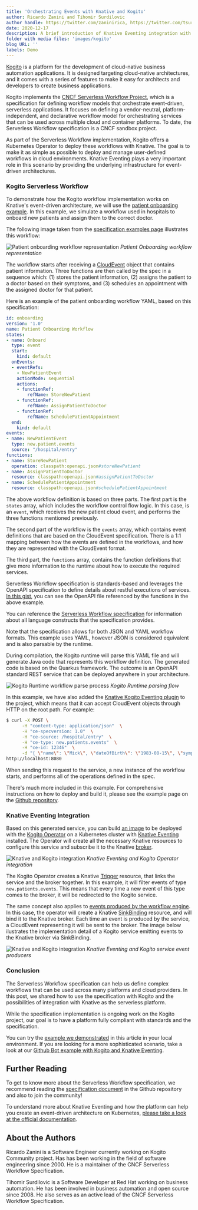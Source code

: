 ```yaml
---
title: 'Orchestrating Events with Knative and Kogito'
author: Ricardo Zanini and Tihomir Surdilovic
author handle: https://twitter.com/zaninirica, https://twitter.com/tsurdilo
date: 2020-12-17
description: A brief introduction of Knative Eventing integration with Kogito implementation of the Serverless Workflow specification
folder with media files: 'images/kogito'
blog URL: ''
labels: Demo
---
```


[Kogito](https://kogito.kie.org/) is a platform for the development of cloud-native business automation applications. It is designed targeting cloud-native architectures, and it comes with a series of features to make it easy for architects and developers to create business applications.

Kogito implements the [CNCF Serverless Workflow Project](https://github.com/serverlessworkflow/specification), which is a specification for defining workflow models that orchestrate event-driven, serverless applications. It focuses on defining a vendor-neutral, platform-independent, and declarative workflow model for orchestrating services that can be used across multiple cloud and container platforms. To date, the Serverless Workflow specification is a CNCF sandbox project.

As part of the Serverless Workflow implementation, Kogito offers a Kubernetes Operator to deploy these workflows with Knative. The goal is to make it as simple as possible to deploy and manage user-defined workflows in  cloud environments. Knative Eventing plays a very important role in this scenario by providing the underlying infrastructure for event-driven architectures.

### Kogito Serverless Workflow

To demonstrate how the Kogito workflow implementation works on Knative's event-driven architecture, we will use the [patient onboarding example](https://github.com/kiegroup/kogito-examples/tree/master/serverless-workflow-functions-events-quarkus). In this example, we simulate a workflow used in hospitals to onboard new patients and assign them to the correct doctor.

The following image taken from the [specification examples page](https://github.com/serverlessworkflow/specification/tree/main/examples#New-Patient-Onboarding) illustrates this workflow:

![Patient onboarding workflow representation](/blog/articles/images/kogito-example-patientonboarding.png)
*Patient Onboarding workflow representation*

The workflow starts after receiving a [CloudEvent](https://github.com/cloudevents/spec) object that contains patient information. Three functions are then called by the spec in a sequence which: (1) stores the patient information, (2) assigns the patient to a doctor based on their symptoms, and (3) schedules an appointment with the assigned doctor for that patient.

Here is an example of the patient onboarding workflow YAML, based on this specification:

```yaml
id: onboarding
version: '1.0'
name: Patient Onboarding Workflow
states:
- name: Onboard
  type: event
  start:
    kind: default
  onEvents:
  - eventRefs:
    - NewPatientEvent
    actionMode: sequential
    actions:
    - functionRef:
        refName: StoreNewPatient
    - functionRef:
        refName: AssignPatientToDoctor
    - functionRef:
        refName: SchedulePatientAppointment
  end:
    kind: default
events:
- name: NewPatientEvent
  type: new.patient.events
  source: "/hospital/entry"
functions:
- name: StoreNewPatient
  operation: classpath:openapi.json#storeNewPatient
- name: AssignPatientToDoctor
  resource: classpath:openapi.json#assignPatientToDoctor
- name: SchedulePatientAppointment
  resource: classpath:openapi.json#schedulePatientAppointment
```

The above workflow definition is based on three parts. The first part is the `states` array, which includes the workflow control flow logic. In this case, is an `event`, which receives the new patient cloud event, and performs the three functions mentioned previously.

The second part of the workflow is the `events` array, which contains event definitions that are based on the CloudEvent specification. There is a 1:1 mapping between how the events are defined in the workflows, and how they are represented with the CloudEvent format.

The third part, the `functions` array, contains the function definitions that give more information to the runtime about how to execute the required services.

Serverless Workflow specification is standards-based and leverages the OpenAPI specification to define details about restful executions of services. [In this gist](https://gist.github.com/ricardozanini/5ec66b4ddfbcf8ab40747b28b5f86333), you can see the OpenAPI file referenced by the functions in the above example.

You can reference the [Serverless Workflow specification](https://github.com/serverlessworkflow/specification/blob/master/specification.md) for information about all language constructs that the specification provides.

Note that the specification allows for both JSON and YAML workflow formats. This example uses YAML, however JSON is considered equivalent and is also parsable by the runtime.

During compilation, the Kogito runtime will parse this YAML file and will generate Java code that represents this workflow definition. The generated code is based on the Quarkus framework. The outcome is an OpenAPI standard REST service that can be deployed anywhere in your architecture.

![Kogito Runtime workflow parse process](/blog/articles/images/kogito-process-workflow-file.png)
*Kogito Runtime parsing flow*

In this example, we have also added the [Knative Kogito Eventing plugin](https://docs.jboss.org/kogito/release/latest/html_single/#con-knative-eventing_kogito-developing-process-services) to the project, which means that it can accept CloudEvent objects through HTTP on the root path. For example:

```bash
$ curl -X POST \
      -H "content-type: application/json"  \
      -H "ce-specversion: 1.0"  \
      -H "ce-source: /hospital/entry"  \
      -H "ce-type: new.patients.events"  \
      -H "ce-id: 12346"  \
      -d "{ \"name\": \"Mick\", \"dateOfBirth\": \"1983-08-15\", \"symptoms\":[\"seizures\"]}" \
http://localhost:8080
```

When sending this request to the service, a new instance of the workflow starts, and performs all of the operations defined in the spec.

There's much more included in this example. For comprehensive instructions on how to deploy and build it, please see the example page on the [Github repository](https://github.com/kiegroup/kogito-examples/tree/master/serverless-workflow-functions-events-quarkus).

### Knative Eventing Integration

Based on this generated service, you can build [an image](https://docs.jboss.org/kogito/release/latest/html_single/#proc-kogito-deploying-on-kubernetes_kogito-deploying-on-openshift) to be deployed with the [Kogito Operator](https://docs.jboss.org/kogito/release/latest/html_single/#con-kogito-operator-and-cli_kogito-deploying-on-openshift) on a Kubernetes cluster with [Knative Eventing](https://knative.dev/docs/eventing/) installed. The Operator will create all the necessary Knative resources to configure this service and subscribe it to the Knative [broker](https://knative.dev/docs/eventing/broker/).

![Knative and Kogito integration](/blog/articles/images/kogito-knative-eventing-kogito-operator.png)
*Knative Eventing and Kogito Operator integration*

The Kogito Operator creates a Knative [Trigger](https://knative.dev/docs/eventing/triggers/) resource, that links the service and the broker together. In this example, it will filter events of type `new.patients.events`. This means that every time a new event of this type comes to the broker, it will be redirected to the Kogito service.

The same concept also applies to [events produced by the workflow engine](https://docs.jboss.org/kogito/release/latest/html_single/#con-knative-eventing_kogito-developing-process-services). In this case, the operator will create a Knative [SinkBinding](https://knative.dev/docs/eventing/custom-event-source/sinkbinding/) resource, and will bind it to the Knative broker. Each time an event is produced by the service, a CloudEvent representing it will be sent to the broker. The image below ilustrates the implementation detail of a Kogito service emitting events to the Knative broker via SinkBinding.

![Knative and Kogito integration](/blog/articles/images/kogito-knative-impl-producing-event.png)
*Knative Eventing and Kogito service event producers*

### Conclusion

The Serverless Workflow specification can help us define complex workflows that can be used across many platforms and cloud providers. In this post, we shared how to use the specification with Kogito and the possibilities of integration with Knative as the serverless platform.

While the specification implementation is ongoing work on the Kogito project, our goal is to have a platform fully compliant with standards and the specification.

You can try the [example we demonstrated](https://github.com/kiegroup/kogito-examples/tree/master/serverless-workflow-functions-events-quarkus) in this article in your local environment. If you are looking for a more sophisticated scenario, take a look at our [Github Bot example with Kogito and Knative Eventing](https://github.com/kiegroup/kogito-examples/tree/master/serverless-workflow-github-showcase).

## Further Reading

To get to know more about the Serverless Workflow specification, we recommend reading the [specification document](https://github.com/serverlessworkflow/specification/blob/master/specification.md) in the Github repository and also to join the community!

To understand more about Knative Eventing and how the platform can help you create an event-driven architecture on Kubernetes, [please take a look at the official documentation](https://knative.dev/docs/eventing/#functionality).

## About the Authors

Ricardo Zanini is a Software Engineer currently working on Kogito Community project. Has has been working in the field of software engineering since 2000. He is a maintainer of the CNCF Serverless Workflow Specification.

Tihomir Surdilovic is a Software Developer at Red Hat working on business automation. He has been involved in business automation and open source since 2008. He also serves as an active lead of the CNCF Serverless Workflow Specification.
